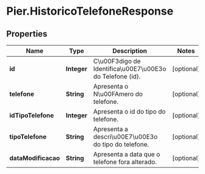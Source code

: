 # Pier.HistoricoTelefoneResponse

## Properties
Name | Type | Description | Notes
------------ | ------------- | ------------- | -------------
**id** | **Integer** | C\u00F3digo de Identifica\u00E7\u00E3o do Telefone (id). | [optional] 
**telefone** | **String** | Apresenta o N\u00FAmero do telefone. | [optional] 
**idTipoTelefone** | **Integer** | Apresenta o id do tipo do telefone. | [optional] 
**tipoTelefone** | **String** | Apresenta a descri\u00E7\u00E3o do tipo do telefone. | [optional] 
**dataModificacao** | **String** | Apresenta a data que o telefone fora alterado. | [optional] 


